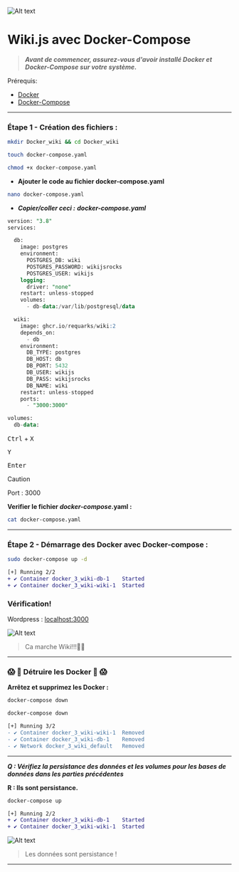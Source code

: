  ![Alt text](https://js.wiki/img/wikijs-full-2021.b840e376.svg)


#  Wiki.js avec Docker-Compose

> ***Avant de commencer, assurez-vous d'avoir installé Docker et Docker-Compose sur votre système.***

Prérequis:

- [Docker](https://docs.docker.com/engine/install/)
- [Docker-Compose](https://docs.docker.com/compose/install/)


---

### Étape 1 - Création des fichiers :

```bash
mkdir Docker_wiki && cd Docker_wiki
```
```bash
touch docker-compose.yaml
```
```bash
chmod +x docker-compose.yaml
```


- **Ajouter le code au fichier docker-compose.yaml**

```bash 
nano docker-compose.yaml
 ```
 - ***Copier/coller ceci :***
 ***docker-compose.yaml***

```sql
version: "3.8"
services:

  db:
    image: postgres
    environment:
      POSTGRES_DB: wiki
      POSTGRES_PASSWORD: wikijsrocks
      POSTGRES_USER: wikijs
    logging:
      driver: "none"
    restart: unless-stopped
    volumes:
      - db-data:/var/lib/postgresql/data

  wiki:
    image: ghcr.io/requarks/wiki:2
    depends_on:
      - db
    environment:
      DB_TYPE: postgres
      DB_HOST: db
      DB_PORT: 5432
      DB_USER: wikijs
      DB_PASS: wikijsrocks
      DB_NAME: wiki
    restart: unless-stopped
    ports:
      - "3000:3000"

volumes:
  db-data:
```
<kbd>Ctrl</kbd> + <kbd>X</kbd>

<kbd>Y</kbd>

<kbd>Enter</kbd>  

> [!CAUTION]
> Port : 3000

  **Verifier le fichier ***docker-compose***.yaml :**
```bash
cat docker-compose.yaml
```

---


### Étape 2 - Démarrage des Docker avec Docker-compose :
```bash
sudo docker-compose up -d
```
```diff
[+] Running 2/2
+ ✔ Container docker_3_wiki-db-1    Started
+ ✔ Container docker_3_wiki-wiki-1  Started
 ```

 ### Vérification!

Wordpress : [localhost:3000
](http://localhost:3000)


 ![Alt text](https://github.com/Plangloi/420-AJ5-RO_-Evaluation-Formative-1/blob/main/Docker_1/Photos/wiki.png?raw=true)
> Ca marche Wiki!!!🤘🏻 

---
### 😱 🚨 **Détruire les Docker** 🚨 😱

**Arrêtez et supprimez les Docker :**

```bash
docker-compose down
```
```diff
docker-compose down

[+] Running 3/2
- ✔ Container docker_3_wiki-wiki-1  Removed
- ✔ Container docker_3_wiki-db-1    Removed
- ✔ Network docker_3_wiki_default   Removed
```
---

***Q : Vérifiez la persistance des données et les volumes pour les bases de données dans les parties précédentes***

**R : Ils sont persistance.**

```bash
docker-compose up
```
```diff
[+] Running 2/2
+ ✔ Container docker_3_wiki-db-1    Started
+ ✔ Container docker_3_wiki-wiki-1  Started
```
 ![Alt text](https://github.com/Plangloi/420-AJ5-RO_-Evaluation-Formative-1/blob/main/Docker_1/Photos/wiki%20okat%2010.22.02%20PM.png?raw=true)
> Les données sont persistance !


---

